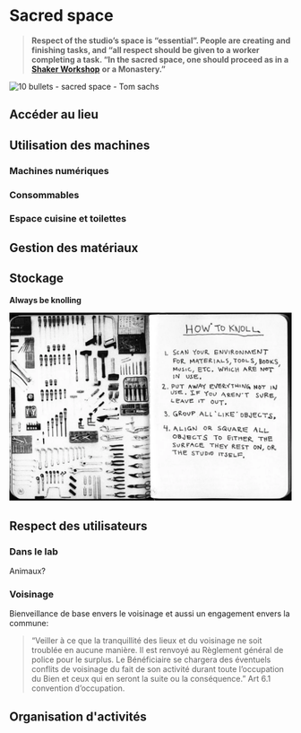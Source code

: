 # Sacred space

> **Respect of the studio’s space is “essential”. People are creating and finishing tasks, and “all respect should be given to a worker completing a task. “In the sacred space, one should proceed as in a** [**Shaker Workshop**](https://www.shakerworkshops.com/who-are-the-shakers.html) **or a Monastery.”**

![10 bullets - sacred space - Tom sachs](https://lh6.googleusercontent.com/MHyqinz523BGO8Y4E5gOF0iVYsAyWQc5eb7fyrgAYcMMBY3xoWFx9li1t4_OdBd3Bg1GYzuh21Fw2t5wV2vOU0-HWFJ3YabAFed7BcQMMYZ33pOXUj6BsU1fimskuP4mMLZRoIFk)

## Accéder au lieu

## Utilisation des machines

### Machines numériques

### Consommables

### Espace cuisine et toilettes

## Gestion des matériaux



## Stockage

**Always be knolling**

![](../../.gitbook/assets/image%20%2813%29.png)

## Respect des utilisateurs

### Dans le lab

Animaux?

### Voisinage

Bienveillance de base envers le voisinage et aussi un engagement envers la commune:

> “Veiller à ce que la tranquillité des lieux et du voisinage ne soit troublée en aucune manière. Il est renvoyé au Règlement général de police pour le surplus. Le Bénéficiaire se chargera des éventuels conflits de voisinage du fait de son activité durant toute l’occupation du Bien et ceux qui en seront la suite ou la conséquence.” Art 6.1 convention d’occupation.



## Organisation d'activités

